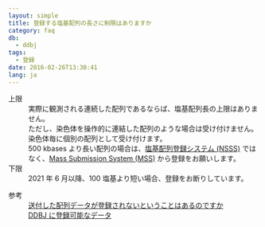 ```yaml
---
layout: simple
title: 登録する塩基配列の長さに制限はありますか
category: faq
db:
  - ddbj
tags: 
  - 登録
date: 2016-02-26T13:30:41
lang: ja
---
```




<dl><dt>上限</dt>
  <dd>実際に観測される連続した配列であるならば、塩基配列長の上限はありません。<br>
ただし、染色体を操作的に連結した配列のような場合は受け付けません。染色体毎に個別の配列として受け付けます。<br>
500 kbases より長い配列の場合は、<a href="/ddbj/web-submission.html">塩基配列登録システム (NSSS)</a> ではなく、<a href="/ddbj/mss.html">Mass Submission System (MSS)</a> から登録をお願いします。</dd>

<dt>下限</dt>
  <dd>2021 年 6 月以降、100 塩基より短い場合、登録をお断りしています。</dd>
</dl>

<dl><dt>参考</dt>
  <dd><a href="/faq/ja/reject-submission.html">送付した配列データが登録されないということはあるのですか</a></dd>
  <dd><a href="/documents/data-categories.html#accept">DDBJ に登録可能なデータ</a></dd>
</dl>

